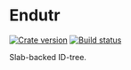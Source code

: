 # Endutr

[![Crate version][crate-badge]][crate]
[![Build status][travis-badge]][travis]

[crate]: https://crates.io/crates/endutr
[travis]: https://travis-ci.org/programble/endutr
[crate-badge]: https://img.shields.io/crates/v/endutr.svg
[travis-badge]: https://img.shields.io/travis/programble/endutr.svg

Slab-backed ID-tree.
